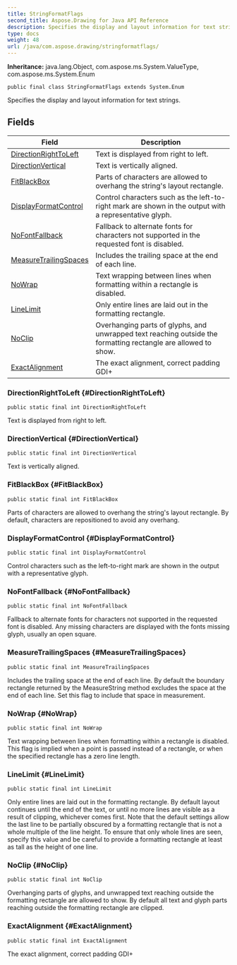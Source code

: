 ```yaml
---
title: StringFormatFlags
second_title: Aspose.Drawing for Java API Reference
description: Specifies the display and layout information for text strings.
type: docs
weight: 48
url: /java/com.aspose.drawing/stringformatflags/
---
```

**Inheritance:**
java.lang.Object, com.aspose.ms.System.ValueType, com.aspose.ms.System.Enum
```
public final class StringFormatFlags extends System.Enum
```

Specifies the display and layout information for text strings.
## Fields

| Field | Description |
| --- | --- |
| [DirectionRightToLeft](#DirectionRightToLeft) | Text is displayed from right to left. |
| [DirectionVertical](#DirectionVertical) | Text is vertically aligned. |
| [FitBlackBox](#FitBlackBox) | Parts of characters are allowed to overhang the string's layout rectangle. |
| [DisplayFormatControl](#DisplayFormatControl) | Control characters such as the left-to-right mark are shown in the output with a representative glyph. |
| [NoFontFallback](#NoFontFallback) | Fallback to alternate fonts for characters not supported in the requested font is disabled. |
| [MeasureTrailingSpaces](#MeasureTrailingSpaces) | Includes the trailing space at the end of each line. |
| [NoWrap](#NoWrap) | Text wrapping between lines when formatting within a rectangle is disabled. |
| [LineLimit](#LineLimit) | Only entire lines are laid out in the formatting rectangle. |
| [NoClip](#NoClip) | Overhanging parts of glyphs, and unwrapped text reaching outside the formatting rectangle are allowed to show. |
| [ExactAlignment](#ExactAlignment) | The exact alignment, correct padding GDI+ |
### DirectionRightToLeft {#DirectionRightToLeft}
```
public static final int DirectionRightToLeft
```


Text is displayed from right to left.

### DirectionVertical {#DirectionVertical}
```
public static final int DirectionVertical
```


Text is vertically aligned.

### FitBlackBox {#FitBlackBox}
```
public static final int FitBlackBox
```


Parts of characters are allowed to overhang the string's layout rectangle. By default, characters are repositioned to avoid any overhang.

### DisplayFormatControl {#DisplayFormatControl}
```
public static final int DisplayFormatControl
```


Control characters such as the left-to-right mark are shown in the output with a representative glyph.

### NoFontFallback {#NoFontFallback}
```
public static final int NoFontFallback
```


Fallback to alternate fonts for characters not supported in the requested font is disabled. Any missing characters are displayed with the fonts missing glyph, usually an open square.

### MeasureTrailingSpaces {#MeasureTrailingSpaces}
```
public static final int MeasureTrailingSpaces
```


Includes the trailing space at the end of each line. By default the boundary rectangle returned by the MeasureString method excludes the space at the end of each line. Set this flag to include that space in measurement.

### NoWrap {#NoWrap}
```
public static final int NoWrap
```


Text wrapping between lines when formatting within a rectangle is disabled. This flag is implied when a point is passed instead of a rectangle, or when the specified rectangle has a zero line length.

### LineLimit {#LineLimit}
```
public static final int LineLimit
```


Only entire lines are laid out in the formatting rectangle. By default layout continues until the end of the text, or until no more lines are visible as a result of clipping, whichever comes first. Note that the default settings allow the last line to be partially obscured by a formatting rectangle that is not a whole multiple of the line height. To ensure that only whole lines are seen, specify this value and be careful to provide a formatting rectangle at least as tall as the height of one line.

### NoClip {#NoClip}
```
public static final int NoClip
```


Overhanging parts of glyphs, and unwrapped text reaching outside the formatting rectangle are allowed to show. By default all text and glyph parts reaching outside the formatting rectangle are clipped.

### ExactAlignment {#ExactAlignment}
```
public static final int ExactAlignment
```


The exact alignment, correct padding GDI+


